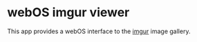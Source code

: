 # webOS imgur viewer #

This app provides a webOS interface to the [imgur](http://imgur.com/) image
gallery.
